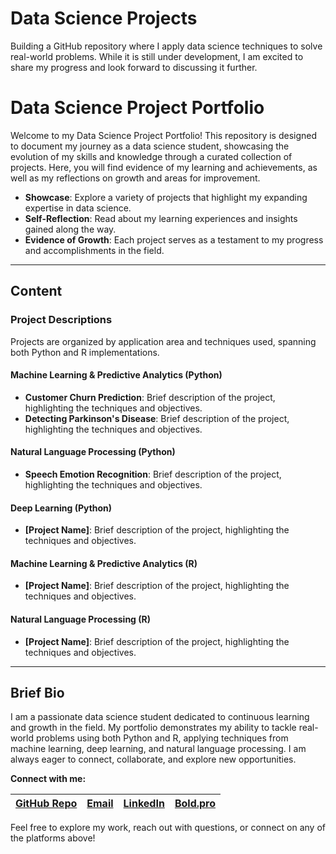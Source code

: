 # Data Science Projects
Building a GitHub repository where I apply data science techniques to solve real-world problems. While it is still under development, I am excited to share my progress and look forward to discussing it further.
# Data Science Project Portfolio

Welcome to my Data Science Project Portfolio! This repository is designed to document my journey as a data science student, showcasing the evolution of my skills and knowledge through a curated collection of projects. Here, you will find evidence of my learning and achievements, as well as my reflections on growth and areas for improvement.

- **Showcase**: Explore a variety of projects that highlight my expanding expertise in data science.
- **Self-Reflection**: Read about my learning experiences and insights gained along the way.
- **Evidence of Growth**: Each project serves as a testament to my progress and accomplishments in the field.

---

## Content

### Project Descriptions

Projects are organized by application area and techniques used, spanning both Python and R implementations.

#### **Machine Learning & Predictive Analytics (Python)**
- **Customer Churn Prediction**: Brief description of the project, highlighting the techniques and objectives.
- **Detecting Parkinson's Disease**: Brief description of the project, highlighting the techniques and objectives.

#### **Natural Language Processing (Python)**
- **Speech Emotion Recognition**: Brief description of the project, highlighting the techniques and objectives.

#### **Deep Learning (Python)**
- **[Project Name]**: Brief description of the project, highlighting the techniques and objectives.

#### **Machine Learning & Predictive Analytics (R)**
- **[Project Name]**: Brief description of the project, highlighting the techniques and objectives.

#### **Natural Language Processing (R)**
- **[Project Name]**: Brief description of the project, highlighting the techniques and objectives.


---

## Brief Bio

I am a passionate data science student dedicated to continuous learning and growth in the field. My portfolio demonstrates my ability to tackle real-world problems using both Python and R, applying techniques from machine learning, deep learning, and natural language processing. I am always eager to connect, collaborate, and explore new opportunities.

**Connect with me:**

| [GitHub Repo](https://github.com/isisvlara/Projects) | [Email](isisv.lara@gmail.com) | [LinkedIn](https://www.linkedin.com/in/isisvictorialarafernandez/) | [Bold.pro](https://bold.pro/my/isis-larafernandez-250326173510) |
|---|-------------------------------|--------------|--------------|

Feel free to explore my work, reach out with questions, or connect on any of the platforms above!
